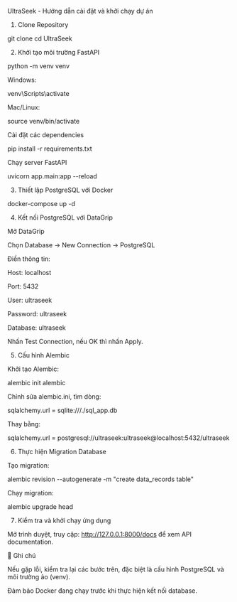 UltraSeek - Hướng dẫn cài đặt và khởi chạy dự án

1. Clone Repository

git clone <repo-url>
cd UltraSeek

2. Khởi tạo môi trường FastAPI

python -m venv venv

Windows:

venv\Scripts\activate

Mac/Linux:

source venv/bin/activate

Cài đặt các dependencies

pip install -r requirements.txt

Chạy server FastAPI

uvicorn app.main:app --reload

3. Thiết lập PostgreSQL với Docker

docker-compose up -d

4. Kết nối PostgreSQL với DataGrip

Mở DataGrip

Chọn Database → New Connection → PostgreSQL

Điền thông tin:

Host: localhost

Port: 5432

User: ultraseek

Password: ultraseek

Database: ultraseek

Nhấn Test Connection, nếu OK thì nhấn Apply.

5. Cấu hình Alembic

Khởi tạo Alembic:

alembic init alembic

Chỉnh sửa alembic.ini, tìm dòng:

sqlalchemy.url = sqlite:///./sql_app.db

Thay bằng:

sqlalchemy.url = postgresql://ultraseek:ultraseek@localhost:5432/ultraseek

6. Thực hiện Migration Database

Tạo migration:

alembic revision --autogenerate -m "create data_records table"

Chạy migration:

alembic upgrade head

7. Kiểm tra và khởi chạy ứng dụng

Mở trình duyệt, truy cập: http://127.0.0.1:8000/docs để xem API documentation.

📌 Ghi chú

Nếu gặp lỗi, kiểm tra lại các bước trên, đặc biệt là cấu hình PostgreSQL và môi trường ảo (venv).

Đảm bảo Docker đang chạy trước khi thực hiện kết nối database.
